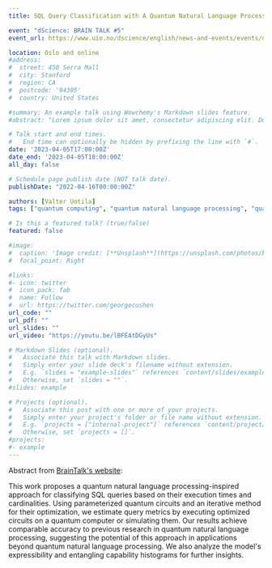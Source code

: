 ```yaml
---
title: SQL Query Classification with A Quantum Natural Language Processing Approach

event: "dScience: BRAIN TALK #5"
event_url: https://www.uio.no/dscience/english/news-and-events/events/dscience-brain-talk-5.html

location: Oslo and online
#address:
#  street: 450 Serra Mall
#  city: Stanford
#  region: CA
#  postcode: '94305'
#  country: United States

#summary: An example talk using Wowchemy's Markdown slides feature.
#abstract: "Lorem ipsum dolor sit amet, consectetur adipiscing elit. Duis posuere tellusac convallis placerat. Proin tincidunt magna sed ex sollicitudin condimentum. Sed ac faucibus dolor, scelerisque sollicitudin nisi. Cras purus urna, suscipit quis sapien eu, pulvinar tempor diam."

# Talk start and end times.
#   End time can optionally be hidden by prefixing the line with `#`.
date: '2023-04-05T17:00:00Z'
date_end: '2023-04-05T18:00:00Z'
all_day: false

# Schedule page publish date (NOT talk date).
publishDate: "2022-04-16T00:00:00Z"

authors: [Valter Uotila]
tags: ["quantum computing", "quantum natural language processing", "quantum machine learning", "estimating metrics for SQL"]

# Is this a featured talk? (true/false)
featured: false

#image:
#  caption: 'Image credit: [**Unsplash**](https://unsplash.com/photos/bzdhc5b3Bxs)'
#  focal_point: Right

#links:
#- icon: twitter
#  icon_pack: fab
#  name: Follow
#  url: https://twitter.com/georgecushen
url_code: ""
url_pdf: ""
url_slides: ""
url_video: "https://youtu.be/lBFEAtDGyUs"

# Markdown Slides (optional).
#   Associate this talk with Markdown slides.
#   Simply enter your slide deck's filename without extension.
#   E.g. `slides = "example-slides"` references `content/slides/example-slides.md`.
#   Otherwise, set `slides = ""`.
#slides: example

# Projects (optional).
#   Associate this post with one or more of your projects.
#   Simply enter your project's folder or file name without extension.
#   E.g. `projects = ["internal-project"]` references `content/project/deep-learning/index.md`.
#   Otherwise, set `projects = []`.
#projects:
#- example
---
```

Abstract from [BrainTalk's website](https://www.uio.no/dscience/english/news-and-events/events/dscience-brain-talk-5.html):

This work proposes a quantum natural language processing-inspired approach for classifying SQL queries based on their execution times and cardinalities. Using parameterized quantum circuits and an iterative method for their optimization, we estimate query metrics by executing optimized circuits on a quantum computer or simulating them. Our results achieve comparable accuracy to previous research in quantum natural language processing, suggesting the potential of this approach in applications beyond quantum natural language processing. We also analyze the model's expressibility and entangling capability histograms for further insights.